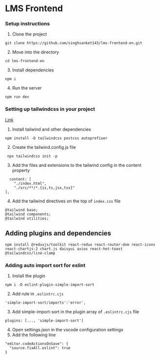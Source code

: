 # LMS Frontend

### Setup instructions
1. Clone the project
```
git clone https://github.com/singhsanket143/lms-frontend-en.git
```
2. Move into the directory
```
cd lms-frontend-en
```
3. Install dependencies
```
npm i
```
4. Run the server
```
npm run dev
```

### Setting up tailwindcss in your project
[Link](https://tailwindcss.com/docs/guides/vite)
1. Install tailwind and other dependencies 
```
npm install -D tailwindcss postcss autoprefixer
```
2. Create the tailwind.config.js file
```
 npx tailwindcss init -p
```
3. Add the files and extensions to the tailwind config in the content property
```
  content: [
    "./index.html",
    "./src/**/*.{is,ts,jsx,tsx}"
],
```
4. Add the tailwind directives on the top of `index.css` file 
```
@tailwind base;
@tailwind components;
@tailwind utilities;
```

## Adding plugins and dependencies
```
npm install @reduxjs/toolkit react-redux react-router-dom react-icons react-chartjs-2 chart.js daisyui axios react-hot-toast @tailwindcss/line-clamp
```

### Adding auto import sort for eslint
1. Install the plugin
```
npm i -D eslint-plugin-simple-import-sort
```
2. Add rule in `.eslintrc.cjs`
```
'simple-import-sort/imports':'error',
```
3. Add simple-import-sort in the plugin array of `.eslintrc.cjs` file
```
plugins: [..., 'simple-import-sort']
```
4. Open settings.json in the vscode configuration settings
5. Add the following line
```
"editor.codeActionsOnSave": {
  "source.fixAll.eslint": true
}
```

